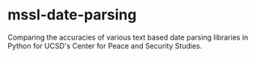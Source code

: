 # mssl-date-parsing
Comparing the accuracies of various text based date parsing libraries in Python for UCSD's Center for Peace and Security Studies. 
